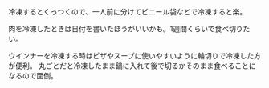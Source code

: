 冷凍するとくっつくので、一人前に分けてビニール袋などで冷凍すると楽。

肉を冷凍したときは日付を書いたほうがいいかも。1週間くらいで食べ切りたい。

ウインナーを冷凍する時はピザやスープに使いやすいように輪切りで冷凍した方が便利。
丸ごとだと冷凍したまま鍋に入れて後で切るかそのまま食べることになるので面倒。
